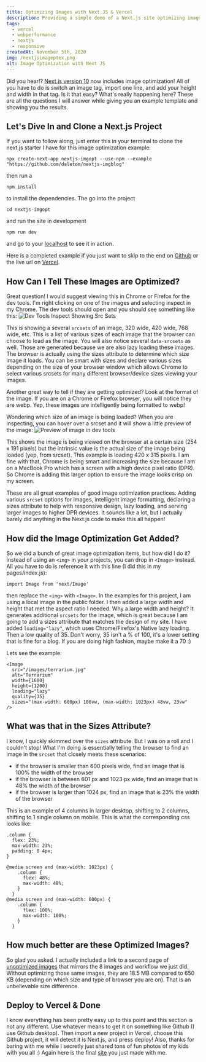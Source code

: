 ```yaml
---
title: Optimizing Images with Next.JS & Vercel
description: Providing a simple demo of a Next.js site optimizing images that can be followed along.  It also includes a deep dive into how these images are being optimized.
tags: 
  - vercel
  - webperformance
  - nextjs
  - responsive
createdAt: November 5th, 2020
img: /nextjsimageptex.png
alt: Image Optimization with Next JS
---
```

Did you hear!? [Next.js version 10](https://nextjs.org/blog/next-10#images-on-the-web) now includes image optimization! All of you have to do is switch an image tag, import one line, and add your height and width in that tag.  Is it that easy? What's really happening here?  These are all the questions I will answer while giving you an example template and showing you the results.

## Let's Dive In and Clone a Next.js Project


If you want to follow along, just enter this in your terminal to clone the next.js starter I have for this image optimization example:
```
npx create-next-app nextjs-imgopt --use-npm --example "https://github.com/daletom/nextjs-imgblog"
```
then run a 
```
npm install
```
to install the dependencies. The go into the project
```
cd nextjs-imgopt
```
and run the site in development
```
npm run dev
```
and go to your [localhost](http://localhost:3000/) to see it in action.

Here is a completed example if you just want to skip to the end on [Github](https://github.com/daletom/nextjs-imgblog) or the live url on [Vercel](https://nextjs-imgblog.vercel.app/).

## How Can I Tell These Images are Optimized?

Great question! I would suggest viewing this in Chrome or Firefox for the dev tools. I'm right clicking on one of the images and selecting inspect in my Chrome. The dev tools should open and you should see something like this:
![Dev Tools Inspect Showing Src Sets](https://imgix.tomdale.website/inspect1_imgopt.png?auto=format,compress&w=600)

This is showing a several `srcsets` of an image, 320 wide, 420 wide, 768 wide, etc. This is a list of various sizes of each image that the browser can choose to load  as the image. You will also notice several `data-srcsets` as well. Those are generated because we are also lazy loading these images. The browser is actually using the sizes attribute to determine which size image it loads. You can be smart with sizes and declare various sizes depending on the size of your browser window which allows Chrome to select various srcsets for many different browser/device sizes viewing your images.

Another great way to tell if they are getting optimized?  Look at the format of the image. If you are on a Chrome or Firefox browser, you will notice they are webp. Yep, these images are intelligently being formatted to webp!
 
Wondering which size of an image is being loaded? When you are inspecting, you can hover over a srcset and it will show a little preview of the image:
![Preview of image in dev tools](https://imgix.tomdale.website/inspect2_imgopt.png?auto=format,compress&w=600)

This shows the image is being viewed on the browser at a certain size (254 x 191 pixels) but the intrinsic value is the actual size of the image being loaded (yep, from srcset). This example is loading 420 x 315 pixels. I am fine with that, Chrome is being smart and increasing the size because I am on a MacBook Pro which has a screen with a high device pixel ratio (DPR). So Chrome is adding this larger option to ensure the image looks crisp on my screen.

These are all great examples of good image optimization practices. Adding various `srcset` options for images, intelligent image formatting, declaring a sizes attribute to help with responsive design, lazy loading, and serving larger images to higher DPR devices. It sounds like a lot, but I actually barely did anything in the Next.js code to make this all happen!

## How did the Image Optimization Get Added?

So we did a bunch of great image optimization items, but how did I do it? Instead of using an `<img>` in your projects, you can drop in `<Image>` instead.  All you have to do is reference it with this line (I did this in my pages/index.js):
```
import Image from 'next/Image'
```
then replace the `<img>` with `<Image>`. In the examples for this project, I am using a local image in the public folder. I then added a large width and height that met the aspect ratio I needed.  Why a large width and height? It generates additional `srcsets` for the image, which is great because I am going to add a sizes attribute that matches the design of my site. I have added `loading="lazy"`, which uses Chrome/Firefox's Native lazy loading. Then a low quality of 35. Don't worry, 35 isn't a % of 100, it's a lower setting that is fine for a blog. If you are doing high fashion, maybe make it a 70 :)

Lets see the example:
```
<Image
  src="/images/terrarium.jpg"
  alt="Terrarium"
  width={1600}
  height={1200}
  loading="lazy"
  quality={35}
  sizes="(max-width: 600px) 100vw, (max-width: 1023px) 48vw, 23vw"
/>
```

## What was that in the Sizes Attribute?

I know, I quickly skimmed over the `sizes` attribute. But I was on a roll and I couldn't stop! What I'm doing is essentially telling the browser to find an image in the `srcset` that closely meets these scenarios:
* if the browser is smaller than 600 pixels wide, find an image that is 100% the width of the browser
* if the browser is between 601 px and 1023 px wide, find an image that is 48% the width of the browser
* if the browser is larger than 1024 px, find an image that is 23% the width of the browser

This is an example of 4 columns in larger desktop, shifting to 2 columns, shifting to 1 single column on mobile. This is what the corresponding css looks like:
```
.column {
  flex: 23%;
  max-width: 23%;
  padding: 0 4px;
}

@media screen and (max-width: 1023px) {
    .column {
      flex: 48%;
      max-width: 48%;
    }
  }
@media screen and (max-width: 600px) {
    .column {
      flex: 100%;
      max-width: 100%;
    }
  }
```

## How much better are these Optimized Images?

So glad you asked. I actually included a link to a second page of [unoptimized images](https://nextjs-imgblog.vercel.app/unopt) that mirrors the 8 images and workflow we just did. Without optimizing those same images, they are 18.5 MB compared to 650 KB (depending on which size and type of browser you are on). That is an unbelievable size difference. 

## Deploy to Vercel & Done

I know everything has been pretty easy up to this point and this section is not any different. Use whatever means to get it on something like Github (I use Github desktop). Then import a new project in Vercel, choose this Github project, it will detect it is Next.js, and press deploy! Also, thanks for baring with me while I secretly just shared tons of fun photos of my kids with you all :) Again here is the final [site](https://nextjs-imgblog.vercel.app/) you just made with me.